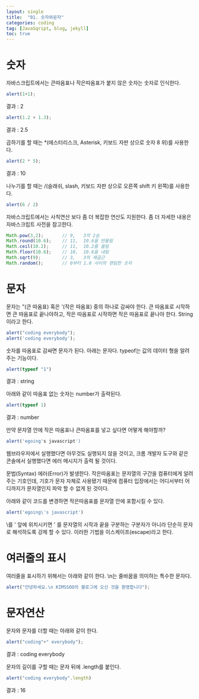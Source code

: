```yaml
---
layout: single
title:  "01. 숫자와문자"
categories: coding
tag: [JavaSqript, blog, jekyll]
toc: true
---
```


# 숫자
자바스크립트에서는 큰따옴표나 작은따옴표가 붙지 않은 숫자는 숫자로 인식한다.


```javascript
alert(1+1);
```
결과 : 2

```javascript
alert(1.2 + 1.3);
```
결과 : 2.5

곱하기를 할 때는 *(에스터리스크, Asterisk, 키보드 자판 상으로 숫자 8 위)를 사용한다.

```javascript
alert(2 * 5);
```
결과 : 10

나누기를 할 때는 /(슬래쉬, slash, 키보드 자판 상으로 오른쪽 shift 키 왼쪽)를 사용한다.

```javascript
alert(6 / 2)
```
자바스크립트에서는 사칙연산 보다 좀 더 복잡한 연산도 지원한다. 좀 더 자세한 내용은 자바스크립트 사전을 참고한다.

```javascript
Math.pow(3,2);       // 9,   3의 2승 
Math.round(10.6);    // 11,  10.6을 반올림
Math.ceil(10.2);     // 11,  10.2를 올림
Math.floor(10.6);    // 10,  10.6을 내림
Math.sqrt(9);        // 3,   3의 제곱근
Math.random();       // 0부터 1.0 사이의 랜덤한 숫자
```

# 문자
문자는 "(큰 따옴표) 혹은 '(작은 따옴표) 중의 하나로 감싸야 한다. 큰 따옴표로 시작하면 큰 따옴표로 끝나야하고, 작은 따옴표로 시작하면 작은 따옴표로 끝나야 한다. String이라고 한다.

```javascript
alert("coding everybody");
alert('coding everybody');
```
숫자를 따옴표로 감싸면 문자가 된다. 아래는 문자다. typeof는 값의 데이터 형을 알려주는 기능이다.

```javascript
alert(typeof "1")
```
결과 : string

아래와 같이 따옴표 없는 숫자는 number가 출력된다.

```javascript
alert(typeof 1)
```
결과 : number

만약 문자열 안에 작은 따옴표나 큰따옴표를 넣고 싶다면 어떻게 해야할까?

```javascript
alert('egoing's javascript')
```
웹브라우저에서 실행했다면 아무것도 실행되지 않을 것이고, 크롬 개발자 도구와 같은 콘솔에서 실행했다면 에러 메시지가 출력 될 것이다.

문법(Syntax) 에러(Error)가 발생한다. 작은따옴표는 문자열의 구간을 컴퓨터에게 알려주는 기호인데, 기호가 문자 자체로 사용됐기 때문에 컴퓨터 입장에서는 어디서부터 어디까지가 문자열인지 파악 할 수 없게 된 것이다.

아래와 같이 코드를 변경하면 작은따옴표를 문자열 안에 포함시킬 수 있다.

```javascript
alert('egoing\'s javascript')
```
\를 ' 앞에 위치시키면 ' 를 문자열의 시작과 끝을 구분하는 구분자가 아니라 단순히 문자로 해석하도록 강제 할 수 있다. 이러한 기법을 이스케이프(escape)라고 한다.

# 여러줄의 표시
여러줄을 표시하기 위해서는 아래와 같이 한다. \n는 줄바꿈을 의미하는 특수한 문자다.

```javascript
alert("안녕하세요.\n KIMSSOO의 블로그에 오신 것을 환영합니다"); 
```
# 문자연산
문자와 문자를 더할 때는 아래와 같이 한다.

```javascript
alert("coding"+" everybody");
```
결과 : coding everybody

문자의 길이를 구할 때는 문자 뒤에 .length를 붙인다.

```javascript
alert("coding everybody".length)
```
결과 : 16
